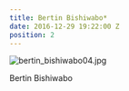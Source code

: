 ```yaml
---
title: Bertin Bishiwabo*
date: 2016-12-29 19:22:00 Z
position: 2
---
```


![bertin_bishiwabo04.jpg](/uploads/bertin_bishiwabo04.jpg)

Bertin Bishiwabo